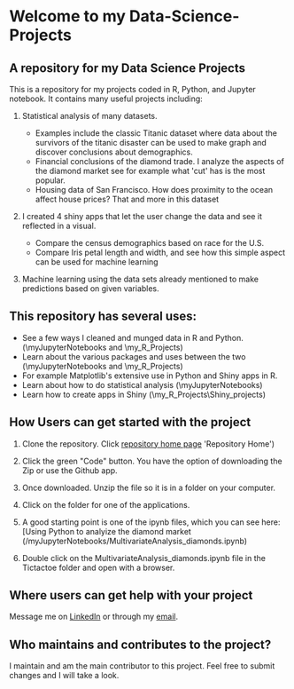 # Welcome to my Data-Science-Projects
## A repository for my Data Science Projects
This is a repository for my projects coded in R, Python, and Jupyter notebook. It contains many useful projects including:
1. Statistical analysis of many datasets.
   - Examples include the classic Titanic dataset where data about the survivors of the titanic disaster can be used to make graph and discover conclusions about demographics.
   - Financial conclusions of the diamond trade. I analyze the aspects of the diamond market see for example what 'cut' has is the most popular.
   - Housing data of San Francisco. How does proximity to the ocean affect house prices? That and more in this dataset

2.  I created 4 shiny apps that let the user change the data and see it reflected in a visual.
      - Compare the census demographics based on race for the U.S.
      - Compare Iris petal length and width, and see how this simple aspect can be used for machine learning

3.  Machine learning using the data sets already mentioned to make predictions based on given variables.

## This repository has several uses:
- See a few ways I cleaned and munged data in R and Python. (\myJupyterNotebooks and \my_R_Projects)
- Learn about the various packages and uses between the two (\myJupyterNotebooks and \my_R_Projects)
- For example Matplotlib's extensive use in Python and Shiny apps in R.
- Learn about how to do statistical analysis (\myJupyterNotebooks)
- Learn how to create apps in Shiny (\my_R_Projects\Shiny_projects)

## How Users can get started with the project
1. Clone the repository. Click [repository home page](https://github.com/aerapp09/Data-Science-Projects) 'Repository Home')
2. Click the green "Code" button. You have the option of downloading the Zip or use the Github app. 

3. Once downloaded. Unzip the file so it is in a folder on your computer.
   
4. Click on the folder for one of the applications.
   
5. A good starting point is one of the ipynb files, which you can see here:[Using Python to analyize the diamond market (/myJupyterNotebooks/MultivariateAnalysis_diamonds.ipynb)

6. Double click on the MultivariateAnalysis_diamonds.ipynb file in the Tictactoe folder and open with a browser.



## Where users can get help with your project
Message me on [LinkedIn](https://www.linkedin.com/in/austin-develops/) or through my [email](aerapp09@gmail.com).

## Who maintains and contributes to the project?
I maintain and am the main contributor to this project. Feel free to submit changes and I will take a look. 
